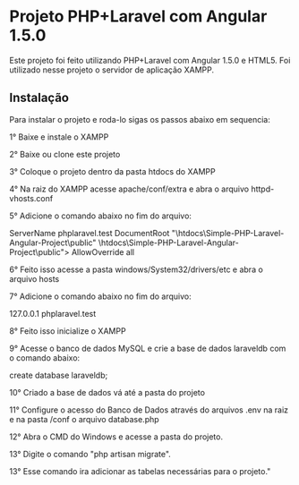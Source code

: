 <h1>Projeto PHP+Laravel com Angular 1.5.0</h1>
<p>Este projeto foi feito utilizando PHP+Laravel com Angular 1.5.0 e HTML5. Foi utilizado nesse projeto o servidor de aplicação XAMPP.</p>
<h2>Instalação</h2>
<p>Para instalar o projeto e roda-lo sigas os passos abaixo em sequencia:</p>
<p>1° Baixe e instale o XAMPP</p>
<p>2° Baixe ou clone este projeto</p>
<p>3° Coloque o projeto dentro da pasta htdocs do XAMPP</p>
<p>4° Na raiz do XAMPP acesse apache/conf/extra e abra o arquivo httpd-vhosts.conf</p>
<p>5° Adicione o comando abaixo no fim do arquivo:</p>
<span>
<VirtualHost *:80>
	ServerName phplaravel.test
	DocumentRoot "<DIRETORIO DO XAMPP>\htdocs\Simple-PHP-Laravel-Angular-Project\public"
	<Directory "<DIRETORIO DO XAMPP>\htdocs\Simple-PHP-Laravel-Angular-Project\public">
		AllowOverride all
	</Directory>
</VirtualHost>
</span>
<p>6° Feito isso acesse a pasta windows/System32/drivers/etc e abra o arquivo hosts</p>
<p>7° Adicione o comando abaixo no fim do arquivo:</p>
127.0.0.1 phplaravel.test
<p>8° Feito isso inicialize o XAMPP</p>
<p>9° Acesse o banco de dados MySQL e crie a base de dados laraveldb com o comando abaixo:</p>
create database laraveldb;
<p>10° Criado a base de dados vá até a pasta do projeto</p>
<p>11° Configure o acesso do Banco de Dados através do arquivos .env na raiz e na pasta /conf o arquivo database.php</p>
<p>12° Abra o CMD do Windows e acesse a pasta do projeto.</p>
<p>13° Digite o comando "php artisan migrate".</p>
<p>13° Esse comando ira adicionar as tabelas necessárias para o projeto."</p>
